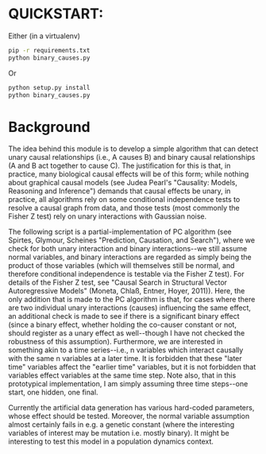 # QUICKSTART:
Either (in a virtualenv)
```bash
pip -r requirements.txt
python binary_causes.py
```
Or
```bash
python setup.py install
python binary_causes.py
```


# Background
The idea behind this module is to develop a simple algorithm that can detect unary causal relationships (i.e., A causes B) and binary causal relationships (A and B act together to cause C).  The justification for this is that, in practice, many biological causal effects will be of this form; while nothing about graphical causal models (see Judea Pearl's "Causality: Models, Reasoning and Inference") demands that causal effects be unary, in practice, all algorithms rely on some conditional independence tests to resolve a causal graph from data, and those tests (most commonly the Fisher Z test) rely on unary interactions with Gaussian noise.  

The following script is a partial-implementation of PC algorithm (see Spirtes, Glymour, Scheines "Prediction, Causation, and Search"), where we check for both unary interaction and binary interactions--we still assume normal variables, and binary interactions are regarded as simply being the product of those variables (which will themselves still be normal, and therefore conditional independence is testable via the Fisher Z test).  For details of the Fisher Z test, see "Causal Search in Structural Vector Autoregressive Models" (Moneta, Chlaß, Entner, Hoyer, 2011)).  Here, the only addition that is made to the PC algorithm is that, for cases where there are two individual unary interactions (causes) influencing the same effect, an additional check is made to see if there is a significant binary effect (since a binary effect, whether holding the co-causer constant or not, should register as a unary effect as well--though I have not checked the robustness of this assumption).  Furthermore, we are interested in something akin to a time series--i.e., n variables which interact causally with the same n variables at a later time.  It is forbidden that these "later time" variables affect the "earlier time" variables, but it is not forbidden that variables effect variables at the same time step.  Note also, that in this prototypical implementation, I am simply assuming three time steps--one start, one hidden, one final.  

Currently the artificial data generation has various hard-coded parameters, whose effect should be tested.  Moreover, the normal variable assumption almost certainly fails in e.g. a genetic constant (where the interesting variables of interest may be mutation i.e. mostly binary).  It might be interesting to test this model in a population dynamics context.   
